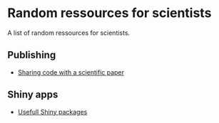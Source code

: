 # Random ressources for scientists


A list of random ressources for scientists. 

## Publishing

- [Sharing code with a scientific paper](http://bit.ly/share_sci_code)


## Shiny apps

- [Usefull Shiny packages]()